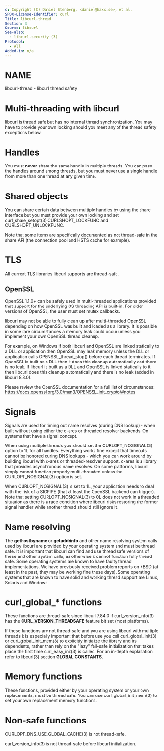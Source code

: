 ```yaml
---
c: Copyright (C) Daniel Stenberg, <daniel@haxx.se>, et al.
SPDX-License-Identifier: curl
Title: libcurl-thread
Section: 3
Source: libcurl
See-also:
  - libcurl-security (3)
Protocol:
  - All
Added-in: n/a
---
```


# NAME

libcurl-thread - libcurl thread safety

# Multi-threading with libcurl

libcurl is thread safe but has no internal thread synchronization. You may have
to provide your own locking should you meet any of the thread safety exceptions
below.

# Handles

You must **never** share the same handle in multiple threads. You can pass the
handles around among threads, but you must never use a single handle from more
than one thread at any given time.

# Shared objects

You can share certain data between multiple handles by using the share
interface but you must provide your own locking and set
curl_share_setopt(3) CURLSHOPT_LOCKFUNC and CURLSHOPT_UNLOCKFUNC.

Note that some items are specifically documented as not thread-safe in the
share API (the connection pool and HSTS cache for example).

# TLS

All current TLS libraries libcurl supports are thread-safe.

## OpenSSL

OpenSSL 1.1.0+ can be safely used in multi-threaded applications provided that
support for the underlying OS threading API is built-in. For older versions of
OpenSSL, the user must set mutex callbacks.

libcurl may not be able to fully clean up after multi-threaded OpenSSL
depending on how OpenSSL was built and loaded as a library. It is possible in
some rare circumstances a memory leak could occur unless you implement your own
OpenSSL thread cleanup.

For example, on Windows if both libcurl and OpenSSL are linked statically to a
DLL or application then OpenSSL may leak memory unless the DLL or application
calls OPENSSL_thread_stop() before each thread terminates. If OpenSSL is built
as a DLL then it does this cleanup automatically and there is no leak. If
libcurl is built as a DLL and OpenSSL is linked statically to it then libcurl
does this cleanup automatically and there is no leak (added in libcurl 8.8.0).

Please review the OpenSSL documentation for a full list of circumstances:
https://docs.openssl.org/3.0/man3/OPENSSL_init_crypto/#notes

# Signals

Signals are used for timing out name resolves (during DNS lookup) - when built
without using either the c-ares or threaded resolver backends. On systems that
have a signal concept.

When using multiple threads you should set the CURLOPT_NOSIGNAL(3)
option to 1L for all handles. Everything works fine except that timeouts
cannot be honored during DNS lookups - which you can work around by building
libcurl with c-ares or threaded-resolver support. c-ares is a library that
provides asynchronous name resolves. On some platforms, libcurl simply cannot
function properly multi-threaded unless the CURLOPT_NOSIGNAL(3) option
is set.

When CURLOPT_NOSIGNAL(3) is set to 1L, your application needs to deal
with the risk of a SIGPIPE (that at least the OpenSSL backend can
trigger). Note that setting CURLOPT_NOSIGNAL(3) to 0L does not work in a
threaded situation as there is a race condition where libcurl risks restoring
the former signal handler while another thread should still ignore it.

# Name resolving

The **gethostbyname** or **getaddrinfo** and other name resolving system
calls used by libcurl are provided by your operating system and must be thread
safe. It is important that libcurl can find and use thread safe versions of
these and other system calls, as otherwise it cannot function fully thread
safe. Some operating systems are known to have faulty thread
implementations. We have previously received problem reports on *BSD (at least
in the past, they may be working fine these days). Some operating systems that
are known to have solid and working thread support are Linux, Solaris and
Windows.

# curl_global_* functions

These functions are thread-safe since libcurl 7.84.0 if
curl_version_info(3) has the **CURL_VERSION_THREADSAFE** feature bit
set (most platforms).

If these functions are not thread-safe and you are using libcurl with multiple
threads it is especially important that before use you call
curl_global_init(3) or curl_global_init_mem(3) to explicitly
initialize the library and its dependents, rather than rely on the "lazy"
fail-safe initialization that takes place the first time
curl_easy_init(3) is called. For an in-depth explanation refer to
libcurl(3) section **GLOBAL CONSTANTS**.

# Memory functions

These functions, provided either by your operating system or your own
replacements, must be thread safe. You can use curl_global_init_mem(3)
to set your own replacement memory functions.

# Non-safe functions

CURLOPT_DNS_USE_GLOBAL_CACHE(3) is not thread-safe.

curl_version_info(3) is not thread-safe before libcurl initialization.
